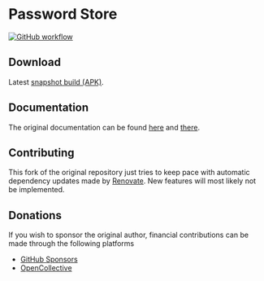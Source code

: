 # Password Store

[![GitHub workflow](https://github.com/agrahn/Android-Password-Store/workflows/Deploy%20snapshot%20builds/badge.svg)](https://github.com/agrahn/Android-Password-Store/actions)

## Download

Latest [snapshot build (APK)](https://github.com/agrahn/Android-Password-Store/releases/tag/latest).

## Documentation

The original documentation can be found [here](https://docs.passwordstore.app) and [there](https://github.com/android-password-store/Android-Password-Store/wiki/).

## Contributing

This fork of the original repository just tries to keep pace with automatic dependency updates made by [Renovate](https://github.com/apps/renovate). New features will most likely not be implemented.

## Donations

If you wish to sponsor the original author, financial contributions can be made through the following platforms

- [GitHub Sponsors](https://github.com/sponsors/android-password-store)
- [OpenCollective](https://opencollective.com/android-password-store)
